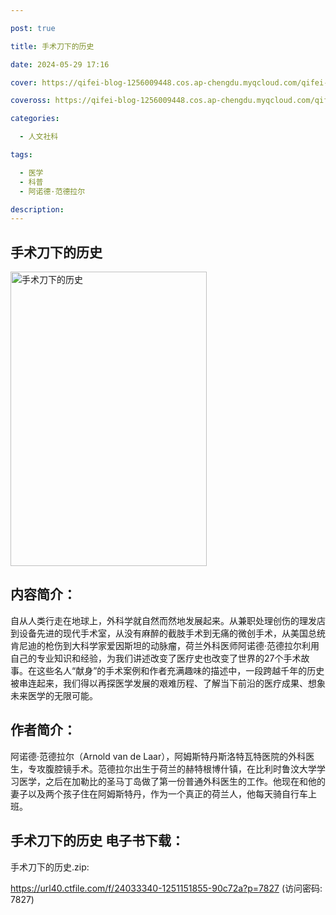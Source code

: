 ```yaml
---

post: true

title: 手术刀下的历史

date: 2024-05-29 17:16

cover: https://qifei-blog-1256009448.cos.ap-chengdu.myqcloud.com/qifei-blog/653d1a57c458853aef9c5791.jpg

coveross: https://qifei-blog-1256009448.cos.ap-chengdu.myqcloud.com/qifei-blog/653d1a57c458853aef9c5791.jpg

categories:

  - 人文社科

tags:

  - 医学
  - 科普
  - 阿诺德·范德拉尔

description:
---
```


## 手术刀下的历史
<img alt="手术刀下的历史 " class="aligncenter loaded" data-was-processed="true" decoding="async" fetchpriority="high" height="471" src="https://qifei-blog-1256009448.cos.ap-chengdu.myqcloud.com/qifei-blog/653d1a57c458853aef9c5791.jpg " style="cursor: zoom-in;" width="314"/>

## 内容简介：

自从人类行走在地球上，外科学就自然而然地发展起来。从兼职处理创伤的理发店到设备先进的现代手术室，从没有麻醉的截肢手术到无痛的微创手术，从美国总统肯尼迪的枪伤到大科学家爱因斯坦的动脉瘤，荷兰外科医师阿诺德·范德拉尔利用自己的专业知识和经验，为我们讲述改变了医疗史也改变了世界的27个手术故事。在这些名人“献身”的手术案例和作者充满趣味的描述中，一段跨越千年的历史被串连起来，我们得以再探医学发展的艰难历程、了解当下前沿的医疗成果、想象未来医学的无限可能。

## 作者简介：

阿诺德·范德拉尔（Arnold van de Laar），阿姆斯特丹斯洛特瓦特医院的外科医生，专攻腹腔镜手术。范德拉尔出生于荷兰的赫特根博什镇，在比利时鲁汶大学学习医学，之后在加勒比的圣马丁岛做了第一份普通外科医生的工作。他现在和他的妻子以及两个孩子住在阿姆斯特丹，作为一个真正的荷兰人，他每天骑自行车上班。

## 手术刀下的历史 电子书下载：

手术刀下的历史.zip: 

https://url40.ctfile.com/f/24033340-1251151855-90c72a?p=7827 (访问密码: 7827)
